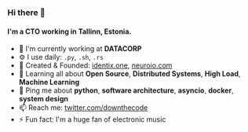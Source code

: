 ### Hi there 👋

#### I'm a CTO working in Tallinn, Estonia.

- 🏢 I'm currently working at **DATACORP**
- ⚙️ I use daily: `.py`, `.sh`, `.rs`
- 💅 Created & Founded: [identix.one](https://identix.one), [neuroio.com](https://neuroio.com)
- 🌱 Learning all about **Open Source**, **Distributed Systems**, **High Load**, **Machine Learning**
- 💬 Ping me about **python**, **software architecture**, **asyncio**, **docker**, **system design**
- 📫 Reach me: [twitter.com/downthecode](https://twitter.com/downthecode)
- ⚡️ Fun fact: I'm a huge fan of electronic music
